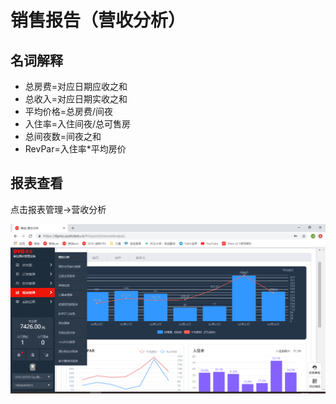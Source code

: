 # 销售报告（营收分析）

## 名词解释

* 总房费=对应日期应收之和
* 总收入=对应日期实收之和
* 平均价格=总房费/间夜
* 入住率=入住间夜/总可售房
* 总间夜数=间夜之和
* RevPar=入住率\*平均房价

## 报表查看

点击报表管理→营收分析

![](../../../.gitbook/assets/image%20%28205%29.png)

